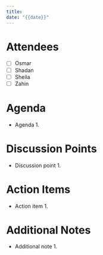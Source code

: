 ```yaml
---
title: 
date: "{{date}}"
---
```


# Attendees

- [ ] Osmar
- [ ] Shadan
- [ ] Sheila
- [ ] Zahin

# Agenda

* Agenda 1.

# Discussion Points

* Discussion point 1.

# Action Items

* Action item 1.

# Additional Notes

* Additional note 1.
